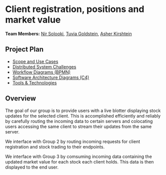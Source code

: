 # Client registration, positions and market value

**Team Members:** [Nir Solooki](mailto:nsolooki@mail.yu.edu>), [Tuvia Goldstein](mailto:tjgoldst@mail.yu.edu), [Asher Kirshtein](mailto:ackirsht@mail.yu.edu>)

## Project Plan

- [Scope and Use Cases](scope.md)
- [Distributed System Challenges](challenges.md)
- [Workflow Diagrams (BPMN)](workflow.md)
- [Software Architecture Diagrams (C4)](architecture.md)
- [Tools & Technologies](technologies.md)

## Overview

The goal of our group is to provide users with a live blotter displaying stock updates for the selected client. This is accomplished efficiently and reliably by carefully routing the incoming data to certain servers and colocating users accessing the same client to stream their updates from the same server.

We interface with Group 2 by
routing incoming requests for client registration and stock trading to their endpoints.

We interface with Group 3 by comsuming incoming data containing the updated market value for each stock each client holds. This data is then displayed to the end user.
